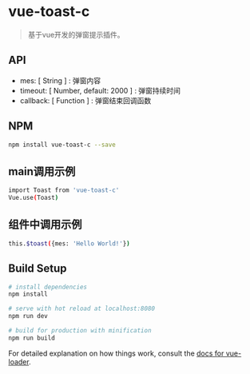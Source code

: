 # vue-toast-c

> 基于vue开发的弹窗提示插件。

## API
* mes: [ String ] : 弹窗内容
* timeout: [ Number, default: 2000 ] : 弹窗持续时间
* callback: [ Function ] : 弹窗结束回调函数

## NPM
``` bash
npm install vue-toast-c --save
```

## main调用示例
``` bash
import Toast from 'vue-toast-c'
Vue.use(Toast)
```

## 组件中调用示例
``` bash
this.$toast({mes: 'Hello World!'})
```

## Build Setup

``` bash
# install dependencies
npm install

# serve with hot reload at localhost:8080
npm run dev

# build for production with minification
npm run build
```

For detailed explanation on how things work, consult the [docs for vue-loader](http://vuejs.github.io/vue-loader).
